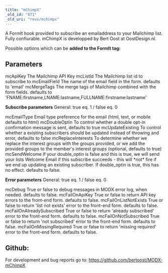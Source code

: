 ```yaml
---
title: "mChimpX"
_old_id: "671"
_old_uri: "revo/mchimpx"
---
```


A FormIt hook provided to subscribe an emailaddress to your Mailchimp list. Fully confiurable.
mChimpX is developped by Bert Oost at OostDesign.nl.

Possible options which can be **added to the FormIt tag:**

## Parameters

mcApiKey
The Mailchimp API Key
mcListId
The Mailchimp list id to subscribe to
mcEmailField
The name of the email field in the form. defaults to 'email'
mcMergeTags
The merge tags of Mailchimp combined with the form fields. defaults to 'FNAME:firstname,LNAME:lastname,FULLNAME:firstname:lastname'

**Subscribe parameters**
General: true eq. 1 / false eq. 0

mcEmailType
Email type preference for the email (html, text, or mobile defaults to html)
mcDoubleOptin
To control whether a double opt-in confirmation message is sent, defaults to true
mcUpdateExisting
To control whether a existing subscribers should be updated instead of throwing and error, defaults to false
mcReplaceInterests
To determine whether we replace the interest groups with the groups provided, or we add the provided groups to the member's interest groups (optional, defaults to true)
mcSendWelcome
If your double\_optin is false and this is true, we will send your lists Welcome Email if this subscribe succeeds - this will \*not\* fire if we end up updating an existing subscriber. If double\_optin is true, this has no effect. defaults to false.

**Error parameters**
General: true eq. 1 / false eq. 0

mcDebug
True or false to debug messages in MODX error log, when needed. defaults to false.
mcFailOnApiKey
True or false to return API key errors to the front-end form. defaults to false.
mcFailOnListNotExists
True or false to return 'list not exists' error to the front-end form. defaults to false.
mcFailOnAlreadySubscribed
True or false to return 'already subscribed' error to the front-end form. defaults to false.
mcFailOnNotSubscribed
True or false to return 'not subscribed' error to the front-end form. defaults to false.
mcFailOnMissingRequired
True or false to return 'missing required' error to the front-end form. defaults to false.

## Github:

For development and bug reports go to: <https://github.com/bertoost/MODX-mChimpX>
